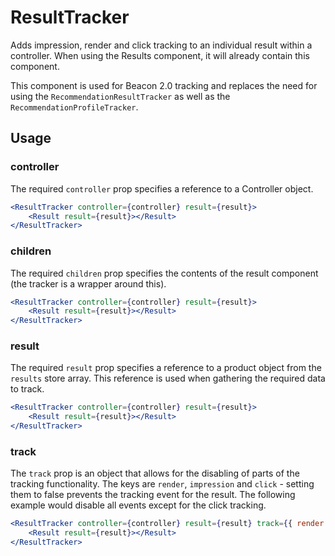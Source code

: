 # ResultTracker

Adds impression, render and click tracking to an individual result within a controller. When using the Results component, it will already contain this component.

This component is used for Beacon 2.0 tracking and replaces the need for using the `RecommendationResultTracker` as well as the `RecommendationProfileTracker`.

## Usage

### controller
The required `controller` prop specifies a reference to a Controller object.

```jsx
<ResultTracker controller={controller} result={result}>
	<Result result={result}></Result>
</ResultTracker>
```

### children
The required `children` prop specifies the contents of the result component (the tracker is a wrapper around this). 

```jsx
<ResultTracker controller={controller} result={result}>
	<Result result={result}></Result>
</ResultTracker>
```

### result
The required `result` prop specifies a reference to a product object from the `results` store array. This reference is used when gathering the required data to track.

```jsx
<ResultTracker controller={controller} result={result}>
	<Result result={result}></Result>
</ResultTracker>
```

### track
The `track` prop is an object that allows for the disabling of parts of the tracking functionality. The keys are `render`, `impression` and `click` - setting them to false prevents the tracking event for the result. The following example would disable all events except for the click tracking.

```jsx
<ResultTracker controller={controller} result={result} track={{ render: false, impression: false }}>
	<Result result={result}></Result>
</ResultTracker>
```
